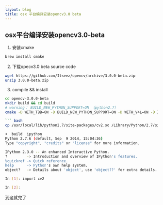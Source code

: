 ```yaml
---
layout: blog
title: osx 平台编译安装opencv3.0 beta 
---
```


osx平台编译安装opencv3.0-beta
---------------------------
1. 安装cmake


``` bash
brew install cmake
```
2. 下载opecv3.0 beta source code


``` bash
wget https://github.com/Itseez/opencv/archive/3.0.0-beta.zip
unzip 3.0.0-beta.zip
```
3. compile && install


``` bash
cd opencv-3.0.0-beta
mkdir build && cd build
# warning： BUILD_NEW_PYTHON_SUPPORT=ON （python2.7）
cmake -D WITH_TBB=ON -D BUILD_NEW_PYTHON_SUPPORT=ON -D WITH_V4L=ON -D INSTALL_C_EXAMPLES=ON -D INSTALL_PYTHON_EXAMPLES=ON -D BUILD_EXAMPLES=ON -D WITH_IPP=OFF -D CMAKE_INSTALL_PREFIX=/usr/local ..

``` bash
cp /usr/local/lib/python2.7/site-packages/cv2.so /Library/Python/2.7/site-packages

➜  build  ipython
Python 2.7.6 (default, Sep  9 2014, 15:04:36)
Type "copyright", "credits" or "license" for more information.

IPython 2.3.0 -- An enhanced Interactive Python.
?         -> Introduction and overview of IPython's features.
%quickref -> Quick reference.
help      -> Python's own help system.
object?   -> Details about 'object', use 'object??' for extra details.

In [1]: import cv2

In [2]:
```

到这就完了

[0]: https://elementztechblog.wordpress.com/2014/09/10/405/ "Installing OpenCV 3.0.0 alpha in Ubuntu"